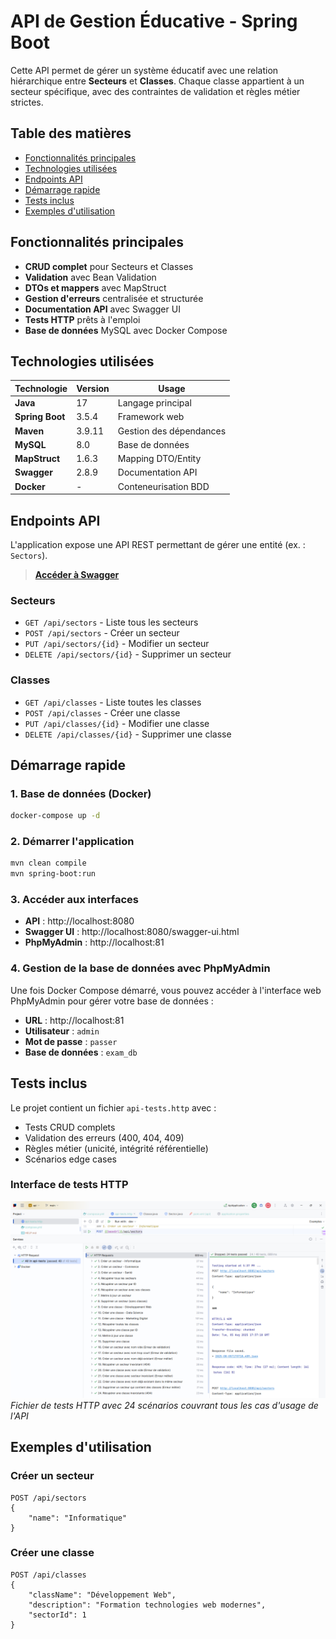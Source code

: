 # API de Gestion Éducative - Spring Boot

Cette API permet de gérer un système éducatif avec une relation hiérarchique entre **Secteurs** et **Classes**. Chaque classe appartient à un secteur spécifique, avec des contraintes de validation et règles métier strictes.

## Table des matières

- [Fonctionnalités principales](#fonctionnalités-principales)
- [Technologies utilisées](#technologies-utilisées)
- [Endpoints API](#endpoints-api)
- [Démarrage rapide](#démarrage-rapide)
- [Tests inclus](#tests-inclus)
- [Exemples d'utilisation](#exemples-dutilisation)

## Fonctionnalités principales

- **CRUD complet** pour Secteurs et Classes
- **Validation** avec Bean Validation
- **DTOs et mappers** avec MapStruct
- **Gestion d'erreurs** centralisée et structurée
- **Documentation API** avec Swagger UI
- **Tests HTTP** prêts à l'emploi
- **Base de données** MySQL avec Docker Compose

## Technologies utilisées

| Technologie         | Version | Usage                   |
| ------------------- | ------- | ----------------------- |
| **Java**            | 17      | Langage principal       |
| **Spring Boot**     | 3.5.4   | Framework web           |
| **Maven**           | 3.9.11  | Gestion des dépendances |
| **MySQL**           | 8.0     | Base de données         |
| **MapStruct**       | 1.6.3   | Mapping DTO/Entity      |
| **Swagger**         | 2.8.9   | Documentation API       |
| **Docker**          | -       | Conteneurisation BDD    |

## Endpoints API

L'application expose une API REST permettant de gérer une entité (ex. : `Sectors`).

> **[Accéder à Swagger](http://localhost:8080/swagger-ui/index.html)**

### Secteurs

- `GET /api/sectors` - Liste tous les secteurs
- `POST /api/sectors` - Créer un secteur
- `PUT /api/sectors/{id}` - Modifier un secteur
- `DELETE /api/sectors/{id}` - Supprimer un secteur

### Classes

- `GET /api/classes` - Liste toutes les classes
- `POST /api/classes` - Créer une classe
- `PUT /api/classes/{id}` - Modifier une classe
- `DELETE /api/classes/{id}` - Supprimer une classe

## Démarrage rapide

### 1. Base de données (Docker)

```bash
docker-compose up -d
```

### 2. Démarrer l'application

```bash
mvn clean compile
mvn spring-boot:run
```

### 3. Accéder aux interfaces

- **API** : http://localhost:8080
- **Swagger UI** : http://localhost:8080/swagger-ui.html
- **PhpMyAdmin** : http://localhost:81

### 4. Gestion de la base de données avec PhpMyAdmin

Une fois Docker Compose démarré, vous pouvez accéder à l'interface web PhpMyAdmin pour gérer votre base de données :

- **URL** : http://localhost:81
- **Utilisateur** : `admin`
- **Mot de passe** : `passer`
- **Base de données** : `exam_db`

## Tests inclus

Le projet contient un fichier `api-tests.http` avec :

- Tests CRUD complets
- Validation des erreurs (400, 404, 409)
- Règles métier (unicité, intégrité référentielle)
- Scénarios edge cases

### Interface de tests HTTP

![Tests HTTP complets](docs/image/All-test-in-.http-file.png)  
_Fichier de tests HTTP avec 24 scénarios couvrant tous les cas d'usage de l'API_

## Exemples d'utilisation

### Créer un secteur

```http
POST /api/sectors
{
    "name": "Informatique"
}
```

### Créer une classe

```http
POST /api/classes
{
    "className": "Développement Web",
    "description": "Formation technologies web modernes",
    "sectorId": 1
}
```
